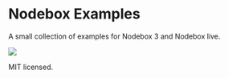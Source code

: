 # Nodebox Examples

A small collection of examples for Nodebox 3 and Nodebox live.

![](https://media.giphy.com/media/3o6YgpEAjoDeY9BwYg/giphy.gif)

MIT licensed.
